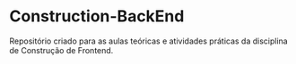 # Construction-BackEnd
Repositório criado para as aulas teóricas e atividades práticas da disciplina de Construção de Frontend.
